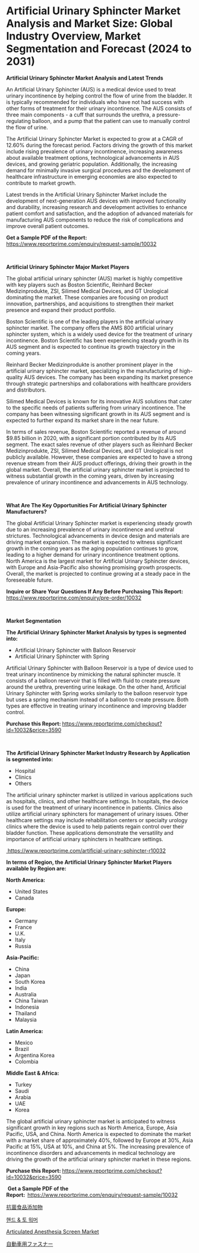 <p><h1>Artificial Urinary Sphincter Market Analysis and Market Size: Global Industry Overview, Market Segmentation and Forecast (2024 to 2031)</h1></p><p><strong>Artificial Urinary Sphincter Market Analysis and Latest Trends</strong></p>
<p><p>An Artificial Urinary Sphincter (AUS) is a medical device used to treat urinary incontinence by helping control the flow of urine from the bladder. It is typically recommended for individuals who have not had success with other forms of treatment for their urinary incontinence. The AUS consists of three main components - a cuff that surrounds the urethra, a pressure-regulating balloon, and a pump that the patient can use to manually control the flow of urine.</p><p>The Artificial Urinary Sphincter Market is expected to grow at a CAGR of 12.60% during the forecast period. Factors driving the growth of this market include rising prevalence of urinary incontinence, increasing awareness about available treatment options, technological advancements in AUS devices, and growing geriatric population. Additionally, the increasing demand for minimally invasive surgical procedures and the development of healthcare infrastructure in emerging economies are also expected to contribute to market growth.</p><p>Latest trends in the Artificial Urinary Sphincter Market include the development of next-generation AUS devices with improved functionality and durability, increasing research and development activities to enhance patient comfort and satisfaction, and the adoption of advanced materials for manufacturing AUS components to reduce the risk of complications and improve overall patient outcomes.</p></p>
<p><strong>Get a Sample PDF of the Report:&nbsp;</strong> <a href="https://www.reportprime.com/enquiry/request-sample/10032">https://www.reportprime.com/enquiry/request-sample/10032</a></p>
<p>&nbsp;</p>
<p><strong>Artificial Urinary Sphincter Major Market Players</strong></p>
<p><p>The global artificial urinary sphincter (AUS) market is highly competitive with key players such as Boston Scientific, Reinhard Becker Medizinprodukte, ZSI, Silimed Medical Devices, and GT Urological dominating the market. These companies are focusing on product innovation, partnerships, and acquisitions to strengthen their market presence and expand their product portfolio.</p><p>Boston Scientific is one of the leading players in the artificial urinary sphincter market. The company offers the AMS 800 artificial urinary sphincter system, which is a widely used device for the treatment of urinary incontinence. Boston Scientific has been experiencing steady growth in its AUS segment and is expected to continue its growth trajectory in the coming years.</p><p>Reinhard Becker Medizinprodukte is another prominent player in the artificial urinary sphincter market, specializing in the manufacturing of high-quality AUS devices. The company has been expanding its market presence through strategic partnerships and collaborations with healthcare providers and distributors.</p><p>Silimed Medical Devices is known for its innovative AUS solutions that cater to the specific needs of patients suffering from urinary incontinence. The company has been witnessing significant growth in its AUS segment and is expected to further expand its market share in the near future.</p><p>In terms of sales revenue, Boston Scientific reported a revenue of around $9.85 billion in 2020, with a significant portion contributed by its AUS segment. The exact sales revenue of other players such as Reinhard Becker Medizinprodukte, ZSI, Silimed Medical Devices, and GT Urological is not publicly available. However, these companies are expected to have a strong revenue stream from their AUS product offerings, driving their growth in the global market. Overall, the artificial urinary sphincter market is projected to witness substantial growth in the coming years, driven by increasing prevalence of urinary incontinence and advancements in AUS technology.</p></p>
<p>&nbsp;</p>
<p><strong>What Are The Key Opportunities For Artificial Urinary Sphincter Manufacturers?</strong></p>
<p><p>The global Artificial Urinary Sphincter market is experiencing steady growth due to an increasing prevalence of urinary incontinence and urethral strictures. Technological advancements in device design and materials are driving market expansion. The market is expected to witness significant growth in the coming years as the aging population continues to grow, leading to a higher demand for urinary incontinence treatment options. North America is the largest market for Artificial Urinary Sphincter devices, with Europe and Asia-Pacific also showing promising growth prospects. Overall, the market is projected to continue growing at a steady pace in the foreseeable future.</p></p>
<p><strong>Inquire or Share Your Questions If Any Before Purchasing This Report:</strong> <a href="https://www.reportprime.com/enquiry/pre-order/10032">https://www.reportprime.com/enquiry/pre-order/10032</a></p>
<p>&nbsp;</p>
<p><strong>Market Segmentation</strong></p>
<p><strong>The Artificial Urinary Sphincter Market Analysis by types is segmented into:</strong></p>
<p><ul><li>Artificial Urinary Sphincter with Balloon Reservoir</li><li>Artificial Urinary Sphincter with Spring</li></ul></p>
<p><p>Artificial Urinary Sphincter with Balloon Reservoir is a type of device used to treat urinary incontinence by mimicking the natural sphincter muscle. It consists of a balloon reservoir that is filled with fluid to create pressure around the urethra, preventing urine leakage. On the other hand, Artificial Urinary Sphincter with Spring works similarly to the balloon reservoir type but uses a spring mechanism instead of a balloon to create pressure. Both types are effective in treating urinary incontinence and improving bladder control.</p></p>
<p><strong>Purchase this Report:&nbsp;</strong><a href="https://www.reportprime.com/checkout?id=10032&price=3590">https://www.reportprime.com/checkout?id=10032&price=3590</a></p>
<p>&nbsp;</p>
<p><strong>The Artificial Urinary Sphincter Market Industry Research by Application is segmented into:</strong></p>
<p><ul><li>Hospital</li><li>Clinics</li><li>Others</li></ul></p>
<p><p>The artificial urinary sphincter market is utilized in various applications such as hospitals, clinics, and other healthcare settings. In hospitals, the device is used for the treatment of urinary incontinence in patients. Clinics also utilize artificial urinary sphincters for management of urinary issues. Other healthcare settings may include rehabilitation centers or specialty urology clinics where the device is used to help patients regain control over their bladder function. These applications demonstrate the versatility and importance of artificial urinary sphincters in healthcare settings.</p></p>
<p><a href="https://www.reportprime.com/artificial-urinary-sphincter-r10032">&nbsp;https://www.reportprime.com/artificial-urinary-sphincter-r10032</a></p>
<p><strong>In terms of Region, the Artificial Urinary Sphincter Market Players available by Region are:</strong></p>
<p>
    <p> <strong> North America: </strong>
        <ul>
            <li>United States</li>
            <li>Canada</li>
        </ul>
        </p> 
    <p> <strong> Europe: </strong>
        <ul>
            <li>Germany</li>
            <li>France</li>
            <li>U.K.</li>
            <li>Italy</li>
            <li>Russia</li>
        </ul>
        </p> 
    <p> <strong> Asia-Pacific: </strong>
        <ul>
            <li>China</li>
            <li>Japan</li>
            <li>South Korea</li>
            <li>India</li>
            <li>Australia</li>
            <li>China Taiwan</li>
            <li>Indonesia</li>
            <li>Thailand</li>
            <li>Malaysia</li>
        </ul>
        </p> 
    <p> <strong> Latin America: </strong>
        <ul>
            <li>Mexico</li>
            <li>Brazil</li>
            <li>Argentina Korea</li>
            <li>Colombia</li>
        </ul>
        </p> 
    <p> <strong> Middle East & Africa: </strong>
        <ul>
            <li>Turkey</li>
            <li>Saudi</li>
            <li>Arabia</li>
            <li>UAE</li>
            <li>Korea</li>
        </ul>
    </p>
    </p>
<p><p>The global artificial urinary sphincter market is anticipated to witness significant growth in key regions such as North America, Europe, Asia Pacific, USA, and China. North America is expected to dominate the market with a market share of approximately 40%, followed by Europe at 30%, Asia Pacific at 15%, USA at 10%, and China at 5%. The increasing prevalence of incontinence disorders and advancements in medical technology are driving the growth of the artificial urinary sphincter market in these regions.</p></p>
<p><strong>Purchase this Report: </strong><a href="https://www.reportprime.com/checkout?id=10032&price=3590">https://www.reportprime.com/checkout?id=10032&price=3590</a></p>
<p>&nbsp;<strong>Get a Sample PDF of the Report:&nbsp;&nbsp;</strong><a href="https://www.reportprime.com/enquiry/request-sample/10032">https://www.reportprime.com/enquiry/request-sample/10032</a></p>
<p><strong></strong></p>
<p><p><a href="https://medium.com/@jacksonmith1931/%E9%A3%9F%E5%93%81%E6%B7%BB%E5%8A%A0%E7%89%A9%E5%B8%82%E5%A0%B4%E3%81%AE%E6%8A%97%E8%8F%8C%E6%80%A7%E8%A9%95%E4%BE%A1-%E3%82%BF%E3%82%A4%E3%83%97-%E7%94%A8%E9%80%94-%E3%81%8A%E3%82%88%E3%81%B3%E5%9C%B0%E7%90%86%E3%81%AB%E3%82%88%E3%82%8B%E5%8C%85%E6%8B%AC%E7%9A%84%E3%81%AA%E8%A9%95%E4%BE%A1-a7596c1ac6dd">抗菌食品添加物</a></p><p><a href="https://medium.com/@rogerking2023/%EC%86%90%EA%B0%80%EB%9D%BD-%EB%B0%8F-%EB%B0%9C%EA%B0%80%EB%9D%BD-%EB%B3%B4%EC%98%A8%EC%A0%9C-%EC%8B%9C%EC%9E%A5-%EB%8F%99%ED%96%A5-%EB%B0%8F-%EC%8B%9C%EC%9E%A5-%EB%B6%84%EC%84%9D%EC%9D%80-2024%EB%85%84%EB%B6%80%ED%84%B0-2031%EB%85%84%EA%B9%8C%EC%A7%80%EC%9D%98-%EA%B8%B0%EA%B0%84%EC%9D%84-%EC%98%88%EC%B8%A1%ED%95%A9%EB%8B%88%EB%8B%A4-26220c9b1d5d">핸드 & 토 워머</a></p><p><a href="https://github.com/NikolasKirlin2023/Market-Research-Report-List-1/blob/main/articulated-anesthesia-screen-market.md">Articulated Anesthesia Screen Market</a></p><p><a href="https://github.com/FredaJerde/Market-Research-Report-List-1/blob/main/516407279140.md">自動車用ファスナー</a></p></p>
